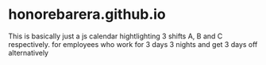 # honorebarera.github.io
This is basically just a js calendar hightlighting 3 shifts  A, B and C respectively. for employees who work for 3 days 3 nights and get 3 days off alternatively  
